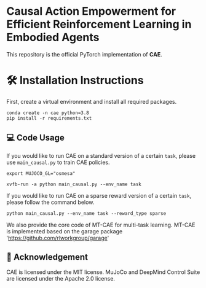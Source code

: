 # Causal Action Empowerment for Efficient Reinforcement Learning in Embodied Agents


This repository is the official PyTorch implementation of **CAE**. 

# 🛠️ Installation Instructions

First, create a virtual environment and install all required packages. 
~~~
conda create -n cae python=3.8
pip install -r requirements.txt
~~~


## 💻 Code Usage

If you would like to run CAE on a standard version of a certain `task`, please use `main_causal.py` to train CAE policies.
~~~
export MUJOCO_GL="osmesa"
~~~
~~~
xvfb-run -a python main_causal.py --env_name task
~~~
If you would like to run CAE on a sparse reward version of a certain `task`, please follow the command below.
~~~
python main_causal.py --env_name task --reward_type sparse
~~~

We also provide the core code of MT-CAE for multi-task learning. MT-CAE is implemented based on the garage package 'https://github.com/rlworkgroup/garage'




## 🙏 Acknowledgement

CAE is licensed under the MIT license. MuJoCo and DeepMind Control Suite are licensed under the Apache 2.0 license. 
